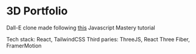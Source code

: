 # 3D Portfolio

Dall-E clone made following [this](https://www.youtube.com/watch?v=0fYi8SGA20k) Javascript Mastery tutorial

Tech stack: React, TailwindCSS
Third paries: ThreeJS, React Three Fiber, FramerMotion